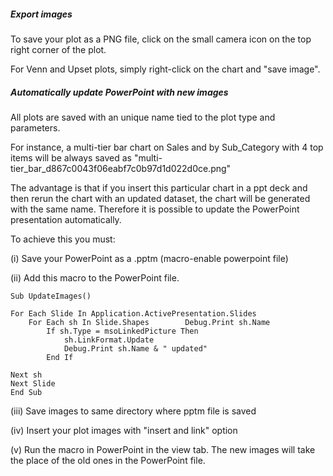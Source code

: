 ##### Export images

To save your plot as a PNG file, click on the small camera icon on the top right corner of the plot.

For Venn and Upset plots, simply right-click on the chart and "save image".

##### Automatically update PowerPoint with new images

All plots are saved with an unique name tied to the plot type and parameters. 

For instance, a multi-tier bar chart on Sales and by Sub_Category with 4 top items will be always saved as "multi-tier_bar_d867c0043f06eabf7c0b97d1d022d0ce.png" 

The advantage is that if you insert this particular chart in a ppt deck and then rerun the chart with an updated dataset, the chart will be generated with the same name. Therefore it is possible to update the PowerPoint presentation automatically.

To achieve this you must:

   (i) Save your PowerPoint as a .pptm (macro-enable powerpoint file)

   (ii) Add this macro to the PowerPoint file.        

```
Sub UpdateImages()

For Each Slide In Application.ActivePresentation.Slides
    For Each sh In Slide.Shapes        Debug.Print sh.Name
        If sh.Type = msoLinkedPicture Then
            sh.LinkFormat.Update
            Debug.Print sh.Name & " updated"
        End If        
   
Next sh
Next Slide
End Sub
```

 (iii) Save images to same directory where pptm file is saved

 (iv) Insert your plot images with "insert and link" option

  (v) Run the macro in PowerPoint in the view tab. The new images will take the place of the old ones in the PowerPoint file.